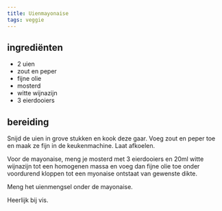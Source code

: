 ```yaml
---
title: Uienmayonaise
tags: veggie
---
```


## ingrediënten
* 2 uien
* zout en peper
* fijne olie
* mosterd
* witte wijnazijn
* 3 eierdooiers

##  bereiding 
Snijd de uien in grove stukken en kook deze gaar. Voeg zout en peper toe en maak ze fijn in de keukenmachine. Laat afkoelen.

Voor de mayonaise, meng je mosterd met 3 eierdooiers en 20ml witte wijnazijn tot een homogenen massa en voeg dan fijne olie toe onder voordurend kloppen tot een myonaise ontstaat van gewenste dikte.

Meng het uienmengsel onder de mayonaise.

Heerlijk bij vis.

